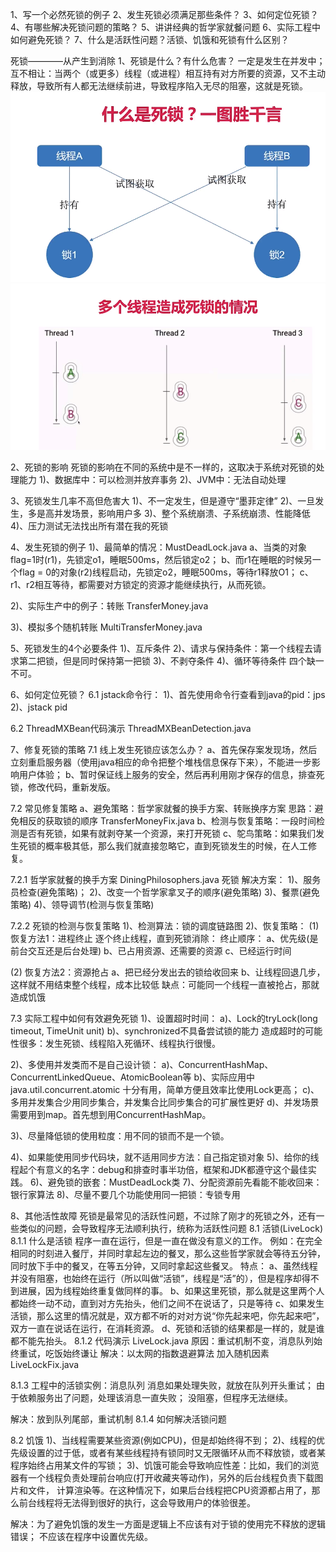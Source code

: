 1、写一个必然死锁的例子
2、发生死锁必须满足那些条件？
3、如何定位死锁？
4、有哪些解决死锁问题的策略？
5、讲讲经典的哲学家就餐问题
6、实际工程中如何避免死锁？
7、什么是活跃性问题？活锁、饥饿和死锁有什么区别？

死锁————从产生到消除
1、死锁是什么？有什么危害？
一定是发生在并发中；
互不相让：当两个（或更多）线程（或进程）相互持有对方所要的资源，又不主动释放，导致所有人都无法继续前进，导致程序陷入无尽的阻塞，这就是死锁。
![binaryTree](../img/死锁.png "binaryTree")
![binaryTree](../img/多线程造成死锁.png "binaryTree")

2、死锁的影响
死锁的影响在不同的系统中是不一样的，这取决于系统对死锁的处理能力
1)、数据库中：可以检测并放弃事务
2)、JVM中：无法自动处理

3、死锁发生几率不高但危害大
1)、不一定发生，但是遵守“墨菲定律”
2)、一旦发生，多是高并发场景，影响用户多
3)、整个系统崩溃、子系统崩溃、性能降低
4)、压力测试无法找出所有潜在我的死锁

4、发生死锁的例子
1)、最简单的情况：MustDeadLock.java
a、当类的对象flag=1时(r1)，先锁定o1，睡眠500ms，然后锁定o2；
b、而r1在睡眠的时候另一个flag = 0的对象(r2)线程启动，先锁定o2，睡眠500ms，等待r1释放O1；
c、r1、r2相互等待，都需要对方锁定的资源才能继续执行，从而死锁。

2)、实际生产中的例子：转账
TransferMoney.java

3)、模拟多个随机转账
MultiTransferMoney.java

5、死锁发生的4个必要条件
1)、互斥条件
2)、请求与保持条件：第一个线程去请求第二把锁，但是同时保持第一把锁
3)、不剥夺条件
4)、循环等待条件
四个缺一不可。

6、如何定位死锁？
6.1 jstack命令行：
1)、首先使用命令行查看到java的pid：jps
2)、jstack pid

6.2 ThreadMXBean代码演示
ThreadMXBeanDetection.java

7、修复死锁的策略
7.1 线上发生死锁应该怎么办？
a、首先保存案发现场，然后立刻重启服务器（使用java相应的命令把整个堆栈信息保存下来），不能进一步影响用户体验；
b、暂时保证线上服务的安全，然后再利用刚才保存的信息，排查死锁，修改代码，重新发版。

7.2 常见修复策略
a、避免策略：哲学家就餐的换手方案、转账换序方案
思路：避免相反的获取锁的顺序
TransferMoneyFix.java
b、检测与恢复策略：一段时间检测是否有死锁，如果有就剥夺某一个资源，来打开死锁
c、鸵鸟策略：如果我们发生死锁的概率极其低，那么我们就直接忽略它，直到死锁发生的时候，在人工修复。

7.2.1 哲学家就餐的换手方案
DiningPhilosophers.java 死锁
解决方案：
1)、服务员检查(避免策略)；
2)、改变一个哲学家拿叉子的顺序(避免策略)
3)、餐票(避免策略)
4)、领导调节(检测与恢复策略)

7.2.2 死锁的检测与恢复策略
1)、检测算法：锁的调度链路图
2)、恢复策略：
(1) 恢复方法1：进程终止
逐个终止线程，直到死锁消除：
终止顺序：
a、优先级(是前台交互还是后台处理)
b、已占用资源、还需要的资源
c、已经运行时间

(2) 恢复方法2：资源抢占
a、把已经分发出去的锁给收回来
b、让线程回退几步，这样就不用结束整个线程，成本比较低
 缺点：可能同一个线程一直被抢占，那就造成饥饿
 
7.3 实际工程中如何有效避免死锁
1)、设置超时时间：
 a)、Lock的tryLock(long timeout, TimeUnit unit)
 b)、synchronized不具备尝试锁的能力
 造成超时的可能性很多：发生死锁、线程陷入死循环、线程执行很慢。
 
2)、多使用并发类而不是自己设计锁：
 a)、ConcurrentHashMap、ConcurrentLinkedQueue、AtomicBoolean等
 b)、实际应用中 java.util.concurrent.atomic 十分有用，简单方便且效率比使用Lock更高；
 c)、多用并发集合少用同步集合，并发集合比同步集合的可扩展性更好
 d)、并发场景需要用到map。首先想到用ConcurrentHashMap。
 
3)、尽量降低锁的使用粒度：用不同的锁而不是一个锁。
 
4)、如果能使用同步代码块，就不适用同步方法：自己指定锁对象
5)、给你的线程起个有意义的名字：debug和排查时事半功倍，框架和JDK都遵守这个最佳实践。
6)、避免锁的嵌套：MustDeadLock类
7)、分配资源前先看能不能收回来：银行家算法
8)、尽量不要几个功能使用同一把锁：专锁专用
 
8、其他活性故障
 死锁是最常见的活跃性问题，不过除了刚才的死锁之外，还有一些类似的问题，会导致程序无法顺利执行，统称为活跃性问题
8.1 活锁(LiveLock)
8.1.1 什么是活锁
 程序一直在运行，但是一直在做没有意义的工作。
 例如：在完全相同的时刻进入餐厅，并同时拿起左边的餐叉，那么这些哲学家就会等待五分钟，同时放下手中的餐叉，在等五分钟，又同时拿起这些餐叉。
 特点：
 a、虽然线程并没有阻塞，也始终在运行（所以叫做“活锁”，线程是“活”的），但是程序却得不到进展，因为线程始终重复做同样的事。
 b、如果这里死锁，那么就是这里两个人都始终一动不动，直到对方先抬头，他们之间不在说话了，只是等待
 c、如果发生活锁，那么这里的情况就是，双方都不听的对对方说“你先起来吧，你先起来吧”，双方一直在说话在运行，在消耗资源。
 d、死锁和活锁的结果都是一样的，就是谁都不能先抬头。
8.1.2 代码演示
 LiveLock.java
原因：重试机制不变，消息队列始终重试，吃饭始终谦让
解决：以太网的指数退避算法
加入随机因素 LiveLockFix.java

8.1.3 工程中的活锁实例：消息队列
消息如果处理失败，就放在队列开头重试；
由于依赖服务出了问题，处理该消息一直失败；
没阻塞，但程序无法继续。
 
 解决：放到队列尾部，重试机制
8.1.4 如何解决活锁问题

8.2 饥饿
1)、当线程需要某些资源(例如CPU)，但是却始终得不到；
2)、线程的优先级设置的过于低，或者有某些线程持有锁同时又无限循环从而不释放锁，或者某程序始终占用某文件的写锁；
3)、饥饿可能会导致响应性差：比如，我们的浏览器有一个线程负责处理前台响应(打开收藏夹等动作)，另外的后台线程负责下载图片和文件，
计算渲染等。在这种情况下，如果后台线程把CPU资源都占用了，那么前台线程将无法得到很好的执行，这会导致用户的体验很差。

解决：为了避免饥饿的发生一方面是逻辑上不应该有对于锁的使用完不释放的逻辑错误；
不应该在程序中设置优先级。